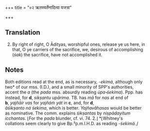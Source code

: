 +++
title = "०२ ऋतस्यर्तेनादित्या यजत्रा"

+++
## Translation
2. By right of right, O Ādityas, worshipful ones, release ye us here, in  
that, O ye carriers of the sacrifice, we, desirous of accomplishing  
(*śak*) the sacrifice, have not accomplished it.

## Notes
Both editions read at the end, as is necessary, *-ekimá*, although only  
two\* of our mss. (I.D.), and a small minority of SPP's authorities,  
accent the *a* (the *pada* mss. absurdly reading *úpa॰śekima*). Ppp. has  
instead, for **d**, *sikṣantu upārima*. TB. has *mā* for *nas* at end of  
**b**, *yajñāír vas* for *yajñáṁ yát* in **c**, and, for **d**,  
*āśikṣanto ná śekima*, which is better. *Yajñavāhasas* would be better  
as nominative. The comm. explains *śikṣantas* by *niṣpādayitum  
icchantas*. ⌊For the *pada* blunder, cf. vi. 74. 2.⌋ \*⌊Whitney's  
collations seem clearly to give Bp.²p.m.I.H.D. as reading *-śekimá.⌋*
